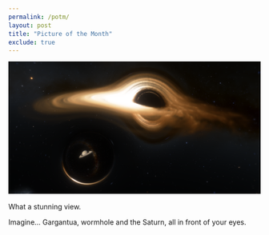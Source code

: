 ```yaml
---
permalink: /potm/
layout: post
title: "Picture of the Month"
exclude: true
---
```


![Image](/assets/images/scr00025.png)

What a stunning view.

Imagine... Gargantua, wormhole and the Saturn, all in front of your eyes.